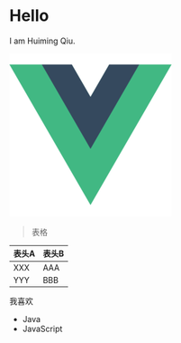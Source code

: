 # Hello

I am Huiming Qiu.

![Vue.js 图标](https://raw.githubusercontent.com/github/explore/80688e429a7d4ef2fca1e82350fe8e3517d3494d/topics/vue/vue.png)

> 表格

|表头A|表头B |
|---|---|
|XXX|AAA|
|YYY|BBB|

我喜欢

- Java
- JavaScript
